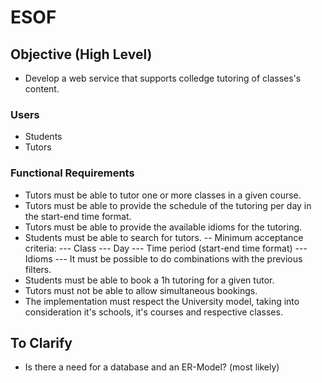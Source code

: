 # ESOF

## Objective (High Level)
- Develop a web service that supports colledge tutoring of classes's content.

### Users
- Students
- Tutors

### Functional Requirements
- Tutors must be able to tutor one or more classes in a given course.
- Tutors must be able to provide the schedule of the tutoring per day in the start-end time format.
- Tutors must be able to provide the available idioms for the tutoring.
- Students must be able to search for tutors.
	-- Minimum acceptance criteria:
		--- Class
		--- Day
		--- Time period (start-end time format)
		--- Idioms
		--- It must be possible to do combinations with the previous filters.
- Students must be able to book a 1h tutoring for a given tutor.
- Tutors must not be able to allow simultaneous bookings.
- The implementation must respect the University model, taking into consideration it's schools, it's courses and respective classes.


## To Clarify
- Is there a need for a database and an ER-Model? (most likely)
